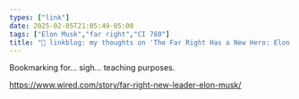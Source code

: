 ```yaml
---
types: ["link"]
date: 2025-02-05T21:05:49-05:00
tags: ["Elon Musk","far right","CI 780"]
title: "🔗 linkblog: my thoughts on 'The Far Right Has a New Hero: Elon Musk'"
---
```

Bookmarking for... sigh... teaching purposes.

https://www.wired.com/story/far-right-new-leader-elon-musk/
